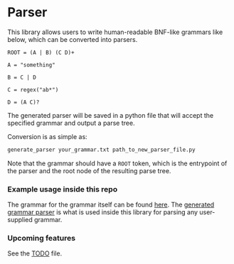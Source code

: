 # Parser

This library allows users to write human-readable BNF-like grammars like below, which can be converted into parsers.

```
ROOT = (A | B) (C D)+

A = "something"

B = C | D

C = regex("ab*")

D = (A C)?
```
The generated parser will be saved in a python file that will accept the specified grammar and output a parse tree.

Conversion is as simple as:
```sh
generate_parser your_grammar.txt path_to_new_parser_file.py
```

Note that the grammar should have a `ROOT` token, which is the entrypoint of the parser and the root node of the resulting parse tree.

### Example usage inside this repo
The grammar for the grammar itself can be found [here](./parser/grammar/grammar.txt).
The [generated grammar parser](./parser/grammar/parser.py) is what is used inside this library for parsing any user-supplied grammar.

### Upcoming features
See the [TODO](TODO.md) file.
